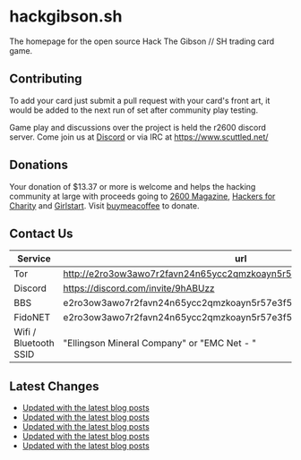 # hackgibson.sh
The homepage for the open source Hack The Gibson // SH trading card game.


## Contributing

To add your card just submit a pull request with your card's front art, it would be added to the next run of set after community play testing.

Game play and discussions over the project is held the r2600 discord server. Come join us at [Discord](https://discord.com/invite/9hABUzz) or via IRC at https://www.scuttled.net/


## Donations

Your donation of $13.37 or more is welcome and helps the hacking community at large with proceeds going to [2600 Magazine](https://2600.com/), [Hackers for Charity](https://hackersforcharity.org) and [Girlstart](https://girlstart.org).  Visit [buymeacoffee](https://www.buymeacoffee.com/hackgibson.sh) to donate.


## Contact Us

Service | url
-|-
Tor | http://e2ro3ow3awo7r2favn24n65ycc2qmzkoayn5r57e3f56nvjwdcgg32ad.onion
Discord | https://discord.com/invite/9hABUzz
BBS | e2ro3ow3awo7r2favn24n65ycc2qmzkoayn5r57e3f56nvjwdcgg32ad.onion:23
FidoNET | e2ro3ow3awo7r2favn24n65ycc2qmzkoayn5r57e3f56nvjwdcgg32ad.onion:24554
Wifi / Bluetooth SSID | "Ellingson Mineral Company" or "EMC Net - <fidonet address>"

## Latest Changes
<!-- BLOG-POST-LIST:START -->
- [Updated with the latest blog posts](https://github.com/DFW2600/hackgibson.sh/commit/e12c22c8adc1b514dea23714063a8c5f5034500a)
- [Updated with the latest blog posts](https://github.com/DFW2600/hackgibson.sh/commit/b3c9353705cae1eb964e81776d9659c3cd3e947b)
- [Updated with the latest blog posts](https://github.com/DFW2600/hackgibson.sh/commit/9bc218a283a68df464fc11474cbf86636496adc2)
- [Updated with the latest blog posts](https://github.com/DFW2600/hackgibson.sh/commit/eb52b4f022b5787fa893007d87dfcf7de88c24a7)
- [Updated with the latest blog posts](https://github.com/DFW2600/hackgibson.sh/commit/c5da54fc87ed17903f0cd26b231179b3366a4ced)
<!-- BLOG-POST-LIST:END -->
